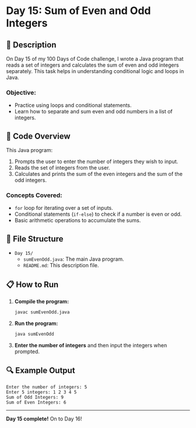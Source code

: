 # Day 15: Sum of Even and Odd Integers

## 📝 Description

On Day 15 of my 100 Days of Code challenge, I wrote a Java program that reads a set of integers and calculates the sum of even and odd integers separately. This task helps in understanding conditional logic and loops in Java.

### **Objective:**
- Practice using loops and conditional statements.
- Learn how to separate and sum even and odd numbers in a list of integers.

## 🚀 Code Overview

This Java program:
1. Prompts the user to enter the number of integers they wish to input.
2. Reads the set of integers from the user.
3. Calculates and prints the sum of the even integers and the sum of the odd integers.

### **Concepts Covered:**
- `for` loop for iterating over a set of inputs.
- Conditional statements (`if-else`) to check if a number is even or odd.
- Basic arithmetic operations to accumulate the sums.

## 📂 File Structure
- `Day 15/`
  - `sumEvenOdd.java`: The main Java program.
  - `README.md`: This description file.

## 📋 How to Run
1. **Compile the program:**
   ```bash
   javac sumEvenOdd.java
   ```
2. **Run the program:**
   ```bash
   java sumEvenOdd
   ```
3. **Enter the number of integers** and then input the integers when prompted.

## 🔍 Example Output

```plaintext
Enter the number of integers: 5
Enter 5 integers: 1 2 3 4 5
Sum of Odd Integers: 9
Sum of Even Integers: 6
```

---

**Day 15 complete!** On to Day 16!
```
